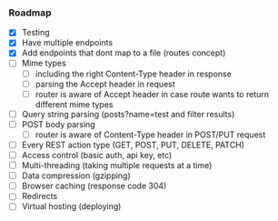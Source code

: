 ### Roadmap

- [x] Testing
- [x] Have multiple endpoints
- [x] Add endpoints that dont map to a file (routes concept)
- [ ] Mime types
    - [ ] including the right Content-Type header in response
    - [ ] parsing the Accept header in request
    - [ ] router is aware of Accept header in case route wants to return different mime types
- [ ] Query string parsing (posts?name=test and filter results)
- [ ] POST body parsing
    - [ ] router is aware of Content-Type header in POST/PUT request
- [ ] Every REST action type (GET, POST, PUT, DELETE, PATCH)
- [ ] Access control (basic auth, api key, etc)
- [ ] Multi-threading (taking multiple requests at a time)
- [ ] Data compression (gzipping)
- [ ] Browser caching (response code 304)
- [ ] Redirects
- [ ] Virtual hosting (deploying)